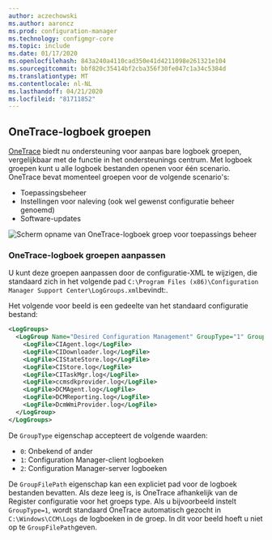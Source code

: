 ```yaml
---
author: aczechowski
ms.author: aaroncz
ms.prod: configuration-manager
ms.technology: configmgr-core
ms.topic: include
ms.date: 01/17/2020
ms.openlocfilehash: 843a240a4110cad350e41d4211098e261321e104
ms.sourcegitcommit: bbf820c35414bf2cba356f30fe047c1a34c5384d
ms.translationtype: MT
ms.contentlocale: nl-NL
ms.lasthandoff: 04/21/2020
ms.locfileid: "81711852"
---
```

## <a name="onetrace-log-groups"></a><a name="bkmk_onetrace"></a>OneTrace-logboek groepen

<!--5559993-->

[OneTrace](../../../../support/support-center-onetrace.md) biedt nu ondersteuning voor aanpas bare logboek groepen, vergelijkbaar met de functie in het ondersteunings centrum. Met logboek groepen kunt u alle logboek bestanden openen voor één scenario. OneTrace bevat momenteel groepen voor de volgende scenario's:

- Toepassingsbeheer
- Instellingen voor naleving (ook wel gewenst configuratie beheer genoemd)
- Software-updates

![Scherm opname van OneTrace-logboek groep voor toepassings beheer](../../media/5559993-onetrace-log-groups.png)

### <a name="customize-onetrace-log-groups"></a>OneTrace-logboek groepen aanpassen

U kunt deze groepen aanpassen door de configuratie-XML te wijzigen, die standaard zich in het volgende pad `C:\Program Files (x86)\Configuration Manager Support Center\LogGroups.xml`bevindt:.

Het volgende voor beeld is een gedeelte van het standaard configuratie bestand:

``` XML
<LogGroups>
  <LogGroup Name="Desired Configuration Management" GroupType="1" GroupFilePath="">
    <LogFile>CIAgent.log</LogFile>
    <LogFile>CIDownloader.log</LogFile>
    <LogFile>CIStateStore.log</LogFile>
    <LogFile>CIStore.log</LogFile>
    <LogFile>CITaskMgr.log</LogFile>
    <LogFile>ccmsdkprovider.log</LogFile>
    <LogFile>DCMAgent.log</LogFile>
    <LogFile>DCMReporting.log</LogFile>
    <LogFile>DcmWmiProvider.log</LogFile>
  </LogGroup>
</LogGroups>
```

De `GroupType` eigenschap accepteert de volgende waarden:

- `0`: Onbekend of ander
- `1`: Configuration Manager-client logboeken
- `2`: Configuration Manager-server logboeken

De `GroupFilePath` eigenschap kan een expliciet pad voor de logboek bestanden bevatten. Als deze leeg is, is OneTrace afhankelijk van de Register configuratie voor het groeps type. Als u bijvoorbeeld instelt `GroupType=1`, wordt standaard OneTrace automatisch gezocht in `C:\Windows\CCM\Logs` de logboeken in de groep. In dit voor beeld hoeft u niet op te `GroupFilePath`geven.
